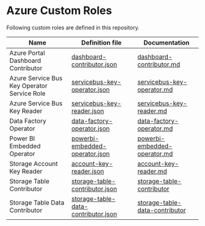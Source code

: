 # Azure Custom Roles

Following custom roles are defined in this repository.

| Name | Definition file | Documentation |
|-|-|-|
| Azure Portal Dashboard Contributor | [dashboard-contributor.json](./Microsoft.Portal/dashboard-contributor.json) | [dashboard-contributor.md](./Microsoft.Portal/dashboard-contributor.md) |
| Azure Service Bus Key Operator Service Role | [servicebus-key-operator.json](./Microsoft.ServiceBus/servicebus-key-operator.json) | [servicebus-key-operator.md](./Microsoft.ServiceBus/servicebus-key-operator.md) |
| Azure Service Bus Key Reader | [servicebus-key-reader.json](./Microsoft.ServiceBus/servicebus-key-reader.json) | [servicebus-key-reader.md](./Microsoft.ServiceBus/servicebus-key-reader.md) |
| Data Factory Operator | [data-factory-operator.json](./Microsoft.DataFactory/data-factory-operator.json) | [data-factory-operator.md](./Microsoft.DataFactory/data-factory-operator.md) |
| Power BI Embedded Operator | [powerbi-embedded-operator.json](./Microsoft.PowerBIDedicated/powerbi-embedded-operator.json) | [powerbi-embedded-operator.md](./Microsoft.PowerBIDedicated/powerbi-embedded-operator.md) |
| Storage Account Key Reader | [account-key-reader.json](./Microsoft.Storage/account-key-reader.json) | [account-key-reader.md](./Microsoft.Storage/account-key-reader.md) |
| Storage Table Contributor | [storage-table-contributor.json](./Microsoft.Storage/storage-table-contributor.json) | [storage-table-contributor](./Microsoft.Storage/storage-table-contributor.md) |
| Storage Table Data Contributor | [storage-table-data-contributor.json](./Microsoft.Storage/storage-table-data-contributor.json) | [storage-table-data-contributor](./Microsoft.Storage/storage-table-data-contributor.md) |
